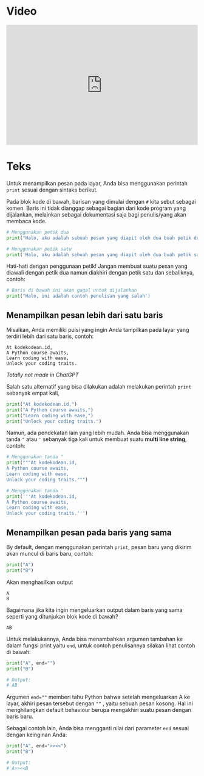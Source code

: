 # Video

<iframe width="100%" height="315" src="https://www.youtube.com/embed/_ctbfHbS5BM" title="YouTube video player" frameborder="0" allow="accelerometer; clipboard-write; encrypted-media; gyroscope; picture-in-picture; web-share" allowfullscreen></iframe>

# Teks

Untuk menampilkan pesan pada layar, Anda bisa menggunakan perintah `print` sesuai dengan sintaks berikut.

Pada blok kode di bawah, barisan yang dimulai dengan `#` kita sebut sebagai komen. Baris ini tidak dianggap sebagai bagian dari kode program yang dijalankan, melainkan sebagai dokumentasi saja bagi penulis/yang akan membaca kode.

```py
# Menggunakan petik dua
print("Halo, aku adalah sebuah pesan yang diapit oleh dua buah petik dua")

# Menggunakan petik satu
print('Halo, aku adalah sebuah pesan yang diapit oleh dua buah petik satu')
```

Hati-hati dengan penggunaan petik! Jangan membuat suatu pesan yang diawali dengan petik dua namun diakhiri dengan petik satu dan sebaliknya, contoh:

```py
# Baris di bawah ini akan gagal untuk dijalankan
print("Halo, ini adalah contoh penulisan yang salah')
```

## Menampilkan pesan lebih dari satu baris

Misalkan, Anda memiliki puisi yang ingin Anda tampilkan pada layar yang terdiri lebih dari satu baris, contoh:

```
At kodekodean.id,
A Python course awaits,
Learn coding with ease,
Unlock your coding traits.
```

_Totally not made in ChatGPT_

Salah satu alternatif yang bisa dilakukan adalah melakukan perintah `print` sebanyak empat kali,

```py
print("At kodekodean.id,")
print("A Python course awaits,")
print("Learn coding with ease,")
print("Unlock your coding traits.")
```

Namun, ada pendekatan lain yang lebih mudah. Anda bisa menggunakan tanda `"` atau `'` sebanyak tiga kali untuk membuat suatu **multi line string**, contoh:

```py
# Menggunakan tanda "
print("""At kodekodean.id,
A Python course awaits,
Learn coding with ease,
Unlock your coding traits.""")

# Menggunakan tanda '
print('''At kodekodean.id,
A Python course awaits,
Learn coding with ease,
Unlock your coding traits.''')
```

## Menampilkan pesan pada baris yang sama

By default, dengan menggunakan perintah `print`, pesan baru yang dikirim akan muncul di baris baru, contoh:

```py
print("A")
print("B")
```

Akan menghasilkan output

```
A
B
```

Bagaimana jika kita ingin mengeluarkan output dalam baris yang sama seperti yang ditunjukan blok kode di bawah?

```
AB
```

Untuk melakukannya, Anda bisa menambahkan argumen tambahan ke dalam fungsi print yaitu `end`, untuk contoh penulisannya silakan lihat contoh di bawah:

```py
print("A", end="")
print("B")

# Output:
# AB
```

Argumen `end=""` memberi tahu Python bahwa setelah mengeluarkan A ke layar, akhiri pesan tersebut dengan `""` , yaitu sebuah pesan kosong. Hal ini menghilangkan default behaviour berupa mengakhiri suatu pesan dengan baris baru.

Sebagai contoh lain, Anda bisa mengganti nilai dari parameter `end` sesuai dengan keinginan Anda:

```py
print("A", end=">><<")
print("B")

# Output:
# A>><<B
```
